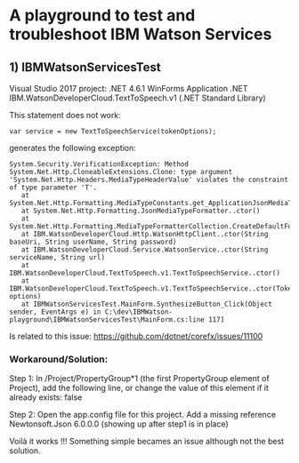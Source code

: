 # A playground to test and troubleshoot IBM Watson Services

## 1) IBMWatsonServicesTest
Visual Studio 2017 project:
.NET 4.6.1 WinForms Application
.NET IBM.WatsonDeveloperCloud.TextToSpeech.v1 (.NET Standard Library)

This statement does not work:

```
var service = new TextToSpeechService(tokenOptions);
```

generates the following exception:
```
System.Security.VerificationException: Method System.Net.Http.CloneableExtensions.Clone: type argument 'System.Net.Http.Headers.MediaTypeHeaderValue' violates the constraint of type parameter 'T'.
   at System.Net.Http.Formatting.MediaTypeConstants.get_ApplicationJsonMediaType()
   at System.Net.Http.Formatting.JsonMediaTypeFormatter..ctor()
   at System.Net.Http.Formatting.MediaTypeFormatterCollection.CreateDefaultFormatters()
   at IBM.WatsonDeveloperCloud.Http.WatsonHttpClient..ctor(String baseUri, String userName, String password)
   at IBM.WatsonDeveloperCloud.Service.WatsonService..ctor(String serviceName, String url)
   at IBM.WatsonDeveloperCloud.TextToSpeech.v1.TextToSpeechService..ctor()
   at IBM.WatsonDeveloperCloud.TextToSpeech.v1.TextToSpeechService..ctor(TokenOptions options)
   at IBMWatsonServicesTest.MainForm.SynthesizeButton_Click(Object sender, EventArgs e) in C:\dev\IBMWatson-playground\IBMWatsonServicesTest\MainForm.cs:line 117]
```

Is related to this issue: https://github.com/dotnet/corefx/issues/11100

 
### Workaround/Solution:

Step 1:
In /Project/PropertyGroup*1 (the first PropertyGroup element of Project), add the following line, or change the value of this element if it already exists: <AutoGenerateBindingRedirects>false</AutoGenerateBindingRedirects>

Step 2:
Open the app.config file for this project. Add a missing reference Newtonsoft.Json 6.0.0.0 (showing up after step1 is in place)
<runtime>
	<assemblyBinding xmlns="urn:schemas-microsoft-com:asm.v1">
		<dependentAssembly>
			<assemblyIdentity name="Newtonsoft.Json" publicKeyToken="30ad4fe6b2a6aeed" culture="neutral" />
			<bindingRedirect oldVersion="0.0.0.0-11.0.0.0" newVersion="11.0.0.0" />
		</dependentAssembly>
	</assemblyBinding>
</runtime>

Voilà it works !!! Something simple becames an issue although not the best solution.